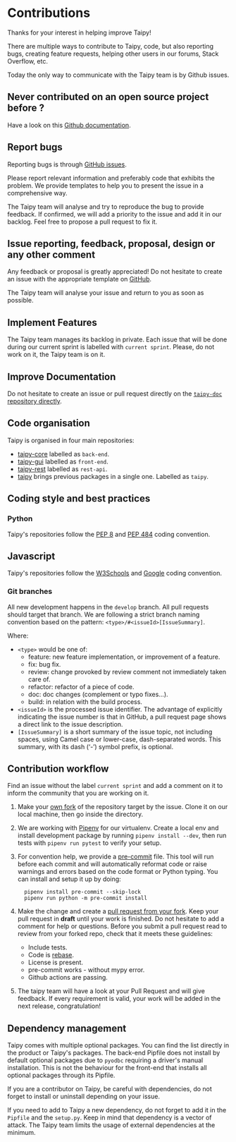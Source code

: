 # Contributions

Thanks for your interest in helping improve Taipy!

There are multiple ways to contribute to Taipy, code, but also reporting bugs, creating feature requests, helping other users in our forums, Stack Overflow, etc.

Today the only way to communicate with the Taipy team is by Github issues.


## Never contributed on an open source project before ?

Have a look on this [Github documentation](https://docs.github.com/en/get-started/quickstart/contributing-to-projects).


## Report bugs

Reporting bugs is through [GitHub issues](https://github.com/Avaiga/taipy/issues).

Please report relevant information and preferably code that exhibits the
problem. We provide templates to help you to present the issue in a comprehensive way.

The Taipy team will analyse and try to reproduce the bug to provide feedback.
If confirmed, we will add a priority to the issue and add it in our backlog. Feel free to propose a pull request to fix it.

## Issue reporting, feedback, proposal, design or any other comment

Any feedback or proposal is greatly appreciated!
Do not hesitate to create an issue with the appropriate template on [GitHub](https://github.com/Avaiga/taipy/issues).

The Taipy team will analyse your issue and return to you as soon as possible.


## Implement Features

The Taipy team manages its backlog in private. Each issue that will be done during our current sprint is labelled with
`current sprint`. Please, do not work on it, the Taipy team is on it.


## Improve Documentation

Do not hesitate to create an issue or pull request directly on the [`taipy-doc` repository directly](https://github.com/Avaiga/taipy-doc).



## Code organisation

Taipy is organised in four main repositories:
- [taipy-core](https://github.com/Avaiga/taipy-core) labelled as `back-end`.
- [taipy-gui](https://github.com/Avaiga/taipy-gui) labelled as `front-end`.
- [taipy-rest](https://github.com/Avaiga/taipy-rest) labelled as `rest-api`.
- [taipy](https://github.com/Avaiga/taipy) brings previous packages in a single one. Labelled as `taipy`.


## Coding style and best practices

### Python

Taipy's repositories follow the [PEP 8](https://www.python.org/dev/peps/pep-0008/) and [PEP 484](https://www.python.org/dev/peps/pep-0484/) coding convention.

## Javascript

Taipy's repositories follow the [W3Schools](https://www.w3schools.com/js/js_conventions.asp) and [Google](https://google.github.io/styleguide/tsguide.html) coding convention.

### Git branches

All new development happens in the `develop` branch. All pull requests should target that branch.
We are following a strict branch naming convention based on the pattern: `<type>/#<issueId>[IssueSummary]`.

Where:
- `<type>` would be one of:
    - feature: new feature implementation, or improvement of a feature.
    - fix: bug fix.
    - review: change provoked by review comment not immediately taken care of.
    - refactor: refactor of a piece of code.
    - doc: doc changes (complement or typo fixes…).
    - build: in relation with the build process.
- `<issueId>` is the processed issue identifier. The advantage of explicitly indicating the issue number is that in GitHub, a pull request page shows a direct link to the issue description.
- `[IssueSummary]` is a short summary of the issue topic, not including spaces, using Camel case or lower-case, dash-separated words. This summary, with its dash (‘-’) symbol prefix, is optional.


## Contribution workflow

Find an issue without the label `current sprint` and add a comment on it to inform the community that you are working on it.

1. Make your [own fork](https://help.github.com/en/github/getting-started-with-github/fork-a-repo) of the repository
   target by the issue. Clone it on our local machine, then go inside the directory.

2. We are working with [Pipenv](https://github.com/pypa/pipenv) for our virtualenv.
   Create a local env and install development package by running `pipenv install --dev`, then run tests with `pipenv run pytest` to verify your setup.

3. For convention help, we provide a [pre-commit](https://pre-commit.com/hooks.html) file.
   This tool will run before each commit and will automatically reformat code or raise warnings and errors based on the
   code format or Python typing.
   You can install and setup it up by doing:
   ```
     pipenv install pre-commit --skip-lock
     pipenv run python -m pre-commit install
   ```

4. Make the change and create a [pull request from your fork](https://help.github.com/en/github/collaborating-with-issues-and-pull-requests/creating-a-pull-request-from-a-fork).
   Keep your pull request in __draft__ until your work is finished.
   Do not hesitate to add a comment for help or questions.
   Before you submit a pull request read to review from your forked repo, check that it meets these guidelines:
    - Include tests.
    - Code is [rebase](http://stackoverflow.com/a/7244456/1110993).
    - License is present.
    - pre-commit works - without mypy error.
    - Github actions are passing.

5. The taipy team will have a look at your Pull Request and will give feedback. If every requirement is valid, your work will be added in the next
   release, congratulation!


## Dependency management

Taipy comes with multiple optional packages. You can find the list directly in the product or Taipy's packages.
The back-end Pipfile does not install by default optional packages due to `pyodbc` requiring a driver's manual installation. This is not
the behaviour for the front-end that installs all optional packages through its Pipfile.

If you are a contributor on Taipy, be careful with dependencies, do not forget to install or uninstall depending on
your issue.

If you need to add to Taipy a new dependency, do not forget to add it in the `Pipfile` and the `setup.py`.
Keep in mind that dependency is a vector of attack. The Taipy team limits the usage of external dependencies at the minimum.
